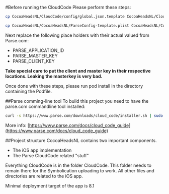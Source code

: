 #Before running the CloudCode
Please perform these steps:

```bash
cp CocoaHeadsNL/CloudCode/config/global.json.template CocoaHeadsNL/CloudCode/config/global.json

cp CocoaHeadsNL/CocoaHeadsNL/ParseConfig-template.plist CocoaHeadsNL/CocoaHeadsNL/ParseConfig.plist
```

Next replace the following place holders with their actual valued from Parse.com:

- PARSE_APPLICATION_ID
- PARSE_MASTER_KEY
- PARSE_CLIENT_KEY

**Take special care to put the client and master key in their respective locations. Leaking the masterkey is very bad.**

Once done with these steps, please run pod install in the directory containing the Podfile.

##Parse comming-line tool
To build this project you need to have the parse.com commandline tool installed:
```bash
curl -s https://www.parse.com/downloads/cloud_code/installer.sh | sudo /bin/bash
```

More info: [https://www.parse.com/docs/cloud_code_guide](https://www.parse.com/docs/cloud_code_guide)

##Project structure
CocoaHeadsNL contains two important components.
- The iOS app implementation
- The Parse CloudCode related "stuff"

Everything CloudCode is in the folder CloudCode. This folder needs to remain there for the Symbolication uploading to work. All other files and directories are related to the iOS app.

Minimal deployment target of the app is 8.1